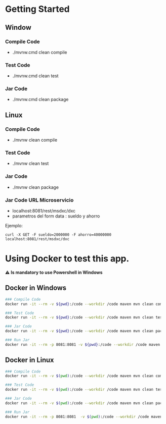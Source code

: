 # Getting Started

## Window
### Compile Code
* ./mvnw.cmd clean compile 

### Test Code
* ./mvnw.cmd clean test 

### Jar Code
* ./mvnw.cmd clean package 


## Linux

### Compile Code
* ./mvnw clean compile 

### Test Code
* ./mvnw clean test 

### Jar Code
* ./mvnw clean package 


### Jar Code URL Microservicio
*  localhost:8081/rest/msdxc/dxc
*  parametros del form data : sueldo y ahorro 

Ejemplo:  
```
curl -X GET -F sueldo=2000000 -F ahorro=40000000 localhost:8081/rest/msdxc/dxc
```

# Using Docker to test this app.
⚠️ **Is mandatory to use Powershell in Windows**
## Docker in Windows
```bash
### Compile Code
docker run -it --rm -v ${pwd}:/code --workdir /code maven mvn clean compile

### Test Code
docker run -it --rm -v ${pwd}:/code --workdir /code maven mvn clean test

### Jar Code
docker run -it --rm -v ${pwd}:/code --workdir /code maven mvn clean package

### Run Jar
docker run -it --rm -p 8081:8081 -v ${pwd}:/code --workdir /code maven mvn spring-boot:run
```
## Docker in Linux
```bash
### Compile Code
docker run -it --rm -v $(pwd):/code --workdir /code maven mvn clean compile

### Test Code
docker run -it --rm -v $(pwd):/code --workdir /code maven mvn clean test

### Jar Code
docker run -it --rm -v $(pwd):/code --workdir /code maven mvn clean package

### Run Jar
docker run -it --rm -p 8081:8081  -v $(pwd):/code --workdir /code maven mvn spring-boot:run
```

